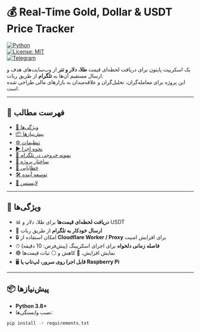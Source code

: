# 💰 Real-Time Gold, Dollar & USDT Price Tracker  
[![Python](https://img.shields.io/badge/Python-3.8%2B-blue)](https://www.python.org/)  
[![License: MIT](https://img.shields.io/badge/License-MIT-green.svg)](https://opensource.org/licenses/MIT)  
[![Telegram](https://img.shields.io/badge/Telegram-Bot-blue?logo=telegram)](https://core.telegram.org/bots)  

یک اسکریپت پایتون برای دریافت لحظه‌ای قیمت **طلا، دلار و تتر** از وب‌سایت‌های هدف و ارسال مستقیم آن‌ها به **تلگرام** از طریق ربات.  
این پروژه برای معامله‌گران، تحلیل‌گران و علاقه‌مندان به بازارهای مالی طراحی شده است.  

---

## 📖 فهرست مطالب
- [🚀 ویژگی‌ها](#-ویژگیها)
- [📦 پیش‌نیازها](#-پیشنیازها)
- [⚙️ تنظیمات](#️-تنظیمات)
- [▶️ نحوه اجرا](#️-نحوه-اجرا)
- [📲 نمونه خروجی در تلگرام](#-نمونه-خروجی-در-تلگرام)
- [📂 ساختار پروژه](#-ساختار-پروژه)
- [🔧 خطایابی](#-خطایابی)
- [🛠 توسعه آینده](#-توسعه-آینده)
- [📜 لایسنس](#-لایسنس)

---

## 🚀 ویژگی‌ها
- 📊 **دریافت لحظه‌ای قیمت‌ها** برای طلا، دلار و USDT  
- 📩 **ارسال خودکار به تلگرام** از طریق ربات  
- 🔒 امکان استفاده از **Cloudflare Worker / Proxy** برای افزایش امنیت  
- ⏱ **فاصله زمانی دلخواه** برای اجرای اسکرپینگ (پیش‌فرض: 10 دقیقه)  
- 🟢 نمایش افزایش، 🔴 کاهش و ⚪ ثبات قیمت‌ها  
- 🖥️ **قابل اجرا روی سرور، لپ‌تاپ یا Raspberry Pi**  

---

## 📦 پیش‌نیازها
- **Python 3.8+**  
- نصب وابستگی‌ها:

```bash
pip install -r requirements.txt
